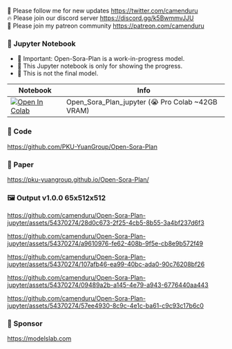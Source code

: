 🐣 Please follow me for new updates https://twitter.com/camenduru <br />
🔥 Please join our discord server https://discord.gg/k5BwmmvJJU <br />
🥳 Please join my patreon community https://patreon.com/camenduru <br />

### 🍊 Jupyter Notebook

- 🚦 Important: Open-Sora-Plan is a work-in-progress model. 
- 🚦 This Jupyter notebook is only for showing the progress. 
- 🚦 This is not the final model.

| Notebook | Info
| --- | --- |
[![Open In Colab](https://colab.research.google.com/assets/colab-badge.svg)](https://colab.research.google.com/github/camenduru/Open-Sora-Plan-jupyter/blob/main/Open_Sora_Plan_jupyter.ipynb) | Open_Sora_Plan_jupyter (😭 Pro Colab ~42GB VRAM)

### 🧬 Code
https://github.com/PKU-YuanGroup/Open-Sora-Plan

### 📄 Paper
https://pku-yuangroup.github.io/Open-Sora-Plan/

### 🖼 Output v1.0.0 65x512x512

https://github.com/camenduru/Open-Sora-Plan-jupyter/assets/54370274/28d0c673-2f25-4cb5-8b55-3a4bf237d6f3


https://github.com/camenduru/Open-Sora-Plan-jupyter/assets/54370274/a9610976-fe62-408b-9f5e-cb8e9b572f49


https://github.com/camenduru/Open-Sora-Plan-jupyter/assets/54370274/107afb46-ea99-40bc-ada0-90c76208bf26


https://github.com/camenduru/Open-Sora-Plan-jupyter/assets/54370274/09489a2b-a145-4e79-a943-6776440aa443


https://github.com/camenduru/Open-Sora-Plan-jupyter/assets/54370274/57ee4930-8c9c-4e1c-ba61-c9c93c17b6c0

### 🏢 Sponsor
https://modelslab.com
